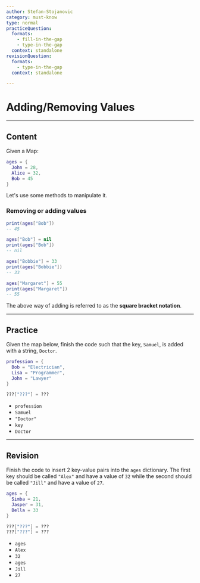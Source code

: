 ```yaml
---
author: Stefan-Stojanovic
category: must-know
type: normal
practiceQuestion:
  formats:
    - fill-in-the-gap
    - type-in-the-gap
  context: standalone
revisionQuestion:
  formats:
    - type-in-the-gap
  context: standalone

---
```


# Adding/Removing Values

---
## Content

Given a Map:
```lua
ages = {
  John = 28,
  Alice = 32,
  Bob = 45
}
```
Let's use some methods to manipulate it.

### Removing or adding values

```lua
print(ages["Bob"])
-- 45

ages["Bob"] = nil
print(ages["Bob"])
-- nil

ages["Bobbie"] = 33
print(ages["Bobbie"])
-- 33

ages["Margaret"] = 55
print(ages["Margaret"])
-- 55
```

The above way of adding is referred to as the **square bracket notation**.

---
## Practice

Given the map below, finish the code such that the key, `Samuel`, is added with a string, `Doctor`. 
```lua
profession = {
  Bob = "Electrician", 
  Lisa = "Programmer", 
  John = "Lawyer"
}

???["???"] = ???

```

- `profession`
- `Samuel`
- `"Doctor"`
- `key`
- `Doctor`

---
## Revision

Finish the code to insert 2 key-value pairs into the `ages` dictionary. The first key should be called `"Alex"` and have a value of `32` while the second should be called `"Jill"` and have a value of `27`.

```lua
ages = {
  Simba = 21,
  Jasper = 31,
  Bella = 33
}

???["???"] = ???
???["???"] = ???
```

- `ages`
- `Alex`
- `32`
- `ages`
- `Jill`
- `27`
